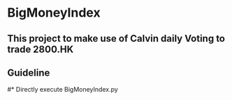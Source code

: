# BigMoneyIndex

## This project to make use of Calvin daily Voting to trade 2800.HK

## Guideline
#* Directly execute BigMoneyIndex.py
